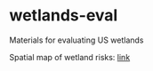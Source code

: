 # wetlands-eval

Materials for evaluating US wetlands

Spatial map of wetland risks: [link](https://tbep-tech.github.io/wetlands-eval/wetrisk)
